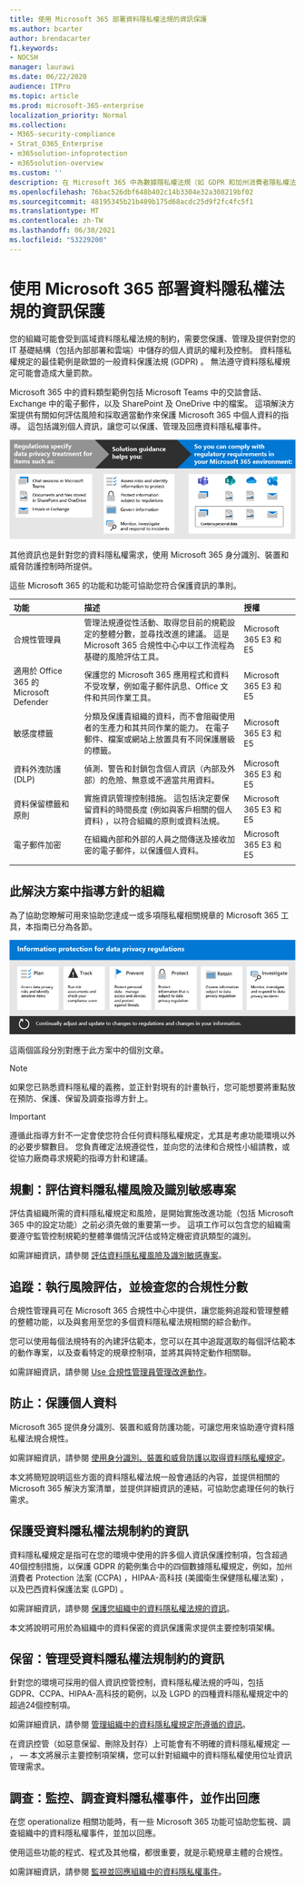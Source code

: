```yaml
---
title: 使用 Microsoft 365 部署資料隱私權法規的資訊保護
ms.author: bcarter
author: brendacarter
f1.keywords:
- NOCSH
manager: laurawi
ms.date: 06/22/2020
audience: ITPro
ms.topic: article
ms.prod: microsoft-365-enterprise
localization_priority: Normal
ms.collection:
- M365-security-compliance
- Strat_O365_Enterprise
- m365solution-infoprotection
- m365solution-overview
ms.custom: ''
description: 在 Microsoft 365 中為數據隱私權法規（如 GDPR 和加州消費者隱私權法案 (CCPA) （包括 Microsoft Teams、SharePoint 和電子郵件）設定資訊保護。
ms.openlocfilehash: 76bac526dbf648b402c14b3304e32a308219bf02
ms.sourcegitcommit: 48195345b21b409b175d68acdc25d9f2fc4fc5f1
ms.translationtype: MT
ms.contentlocale: zh-TW
ms.lasthandoff: 06/30/2021
ms.locfileid: "53229200"
---
```

# <a name="deploy-information-protection-for-data-privacy-regulations-with-microsoft-365"></a>使用 Microsoft 365 部署資料隱私權法規的資訊保護

您的組織可能會受到區域資料隱私權法規的制約，需要您保護、管理及提供對您的 IT 基礎結構（包括內部部署和雲端）中儲存的個人資訊的權利及控制。 資料隱私權規定的最佳範例是歐盟的一般資料保護法規 (GDPR) 。 無法遵守資料隱私權規定可能會造成大量罰款。

Microsoft 365 中的資料類型範例包括 Microsoft Teams 中的交談會話、Exchange 中的電子郵件，以及 SharePoint 及 OneDrive 中的檔案。 這項解決方案提供有關如何評估風險和採取適當動作來保護 Microsoft 365 中個人資料的指導。 這包括識別個人資訊，讓您可以保護、管理及回應資料隱私權事件。

![何謂資料隱私權法規的資訊保護](../media/information-protection-deploy/information-protection-data-privacy-regulations-overview.png#lightbox)

其他資訊也是針對您的資料隱私權需求，使用 Microsoft 365 身分識別、裝置和威脅防護控制時所提供。

這些 Microsoft 365 的功能和功能可協助您符合保護資訊的準則。

| 功能 | 描述 | 授權 |
|:-------|:-----|:-------|
| 合規性管理員 | 管理法規遵從性活動、取得您目前的規範設定的整體分數，並尋找改進的建議。 這是 Microsoft 365 合規性中心中以工作流程為基礎的風險評估工具。 | Microsoft 365 E3 和 E5 |
| 適用於 Office 365 的 Microsoft Defender | 保護您的 Microsoft 365 應用程式和資料不受攻擊，例如電子郵件訊息、Office 文件和共同作業工具。 | Microsoft 365 E3 和 E5 |
| 敏感度標籤 | 分類及保護貴組織的資料，而不會阻礙使用者的生產力和其共同作業的能力。 在電子郵件、檔案或網站上放置具有不同保護層級的標籤。 | Microsoft 365 E3 和 E5 |
| 資料外洩防護 (DLP) | 偵測、警告和封鎖包含個人資訊（內部及外部）的危險、無意或不適當共用資料。 | Microsoft 365 E3 和 E5 |
| 資料保留標籤和原則 | 實施資訊管理控制措施。 這包括決定要保留資料的時間長度 (例如與客戶相關的個人資料) ，以符合組織的原則或資料法規。 | Microsoft 365 E3 和 E5 |
| 電子郵件加密 | 在組織內部和外部的人員之間傳送及接收加密的電子郵件，以保護個人資料。 | Microsoft 365 E3 和 E5 |
||||

## <a name="organization-of-the-guidance-in-this-solution"></a>此解決方案中指導方針的組織

為了協助您瞭解可用來協助您達成一或多項隱私權相關規章的 Microsoft 365 工具，本指南已分為各節。

![針對資料隱私權規定實施資訊保護的步驟](../media/information-protection-deploy/information-protection-data-privacy-regulations-steps.png)

這兩個區段分別對應于此方案中的個別文章。

> [!NOTE]
> 如果您已熟悉資料隱私權的義務，並正針對現有的計畫執行，您可能想要將重點放在預防、保護、保留及調查指導方針上。

> [!IMPORTANT]
> 遵循此指導方針不一定會使您符合任何資料隱私權規定，尤其是考慮功能環境以外的必要步驟數目。 您負責確定法規遵從性，並向您的法律和合規性小組請教，或從協力廠商尋求規範的指導方針和建議。

## <a name="plan-assess-data-privacy-risks-and-identify-sensitive-items"></a>規劃：評估資料隱私權風險及識別敏感專案

評估貴組織所需的資料隱私權規定和風險，是開始實施改進功能（包括 Microsoft 365 中的設定功能）之前必須先做的重要第一步。 這項工作可以包含您的組織需要遵守監管控制規範的整體準備情況評估或特定機密資訊類型的識別。

如需詳細資訊，請參閱 [評估資料隱私權風險及識別敏感專案](information-protection-deploy-assess.md)。

## <a name="track-run-risk-assessments-and-check-your-compliance-score"></a>追蹤：執行風險評估，並檢查您的合規性分數

合規性管理員可在 Microsoft 365 合規性中心中提供，讓您能夠追蹤和管理整體的整體功能，以及與套用至您的多個資料隱私權法規相關的綜合動作。

您可以使用每個法規特有的內建評估範本，您可以在其中追蹤選取的每個評估範本的動作專案，以及查看特定的規章控制項，並將其與特定動作相關聯。

如需詳細資訊，請參閱 [Use 合規性管理員管理改進動作](information-protection-deploy-compliance.md)。

## <a name="prevent-protect-personal-data"></a>防止：保護個人資料

Microsoft 365 提供身分識別、裝置和威脅防護功能，可讓您用來協助遵守資料隱私權法規合規性。

如需詳細資訊，請參閱 [使用身分識別、裝置和威脅防護以取得資料隱私權規定](information-protection-deploy-identity-device-threat.md)。

本文將簡短說明這些方面的資料隱私權法規一般會通話的內容，並提供相關的 Microsoft 365 解決方案清單，並提供詳細資訊的連結，可協助您處理任何的執行需求。

## <a name="protect-information-subject-to-data-privacy-regulation"></a>保護受資料隱私權法規制約的資訊

資料隱私權規定是指可在您的環境中使用的許多個人資訊保護控制項，包含超過40個控制措施，以保護 GDPR 的範例集合中的四個數據隱私權規定，例如，加州消費者 Protection 法案 (CCPA) ，HIPAA-高科技 (美國衛生保健隱私權法案) ，以及巴西資料保護法案 (LGPD) 。

如需詳細資訊，請參閱 [保護您組織中的資料隱私權法規的資訊](information-protection-deploy-protect-information.md)。

本文將說明可用於為組織中的資料保密的資訊保護需求提供主要控制項架構。

## <a name="retain-govern-information-subject-to-data-privacy-regulation"></a>保留：管理受資料隱私權法規制約的資訊

針對您的環境可採用的個人資訊控管控制，資料隱私權法規的呼叫，包括 GDPR、CCPA、HIPAA-高科技的範例，以及 LGPD 的四種資料隱私權規定中的超過24個控制項。

如需詳細資訊，請參閱 [管理組織中的資料隱私權規定所遵循的資訊](information-protection-deploy-govern.md)。

在資訊控管（如惡意保留、刪除及封存）上可能會有不明確的資料隱私權規定 &mdash; ， &mdash; 本文將展示主要控制項架構，您可以針對組織中的資料隱私權使用位址資訊管理需求。

## <a name="investigate-monitor-investigate-and-respond-to-data-privacy-incidents"></a>調查：監控、調查資料隱私權事件，並作出回應

在您 operationalize 相關功能時，有一些 Microsoft 365 功能可協助您監視、調查組織中的資料隱私權事件，並加以回應。

使用這些功能的程式、程式及其他檔，都很重要，就是示範規章主體的合規性。

如需詳細資訊，請參閱 [監視並回應組織中的資料隱私權事件](information-protection-deploy-monitor-respond.md)。
